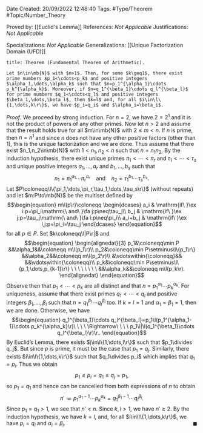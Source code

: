<div class="topSpace"></div>

Date Created: 20/09/2022 12:48:40
Tags: #Type/Theorem #Topic/Number_Theory

Proved by: [[Euclid's Lemma]]
References: _Not Applicable_
Justifications: _Not Applicable_

Specializations: _Not Applicable_
Generalizations: [[Unique Factorization Domain (UFD)]]

``` ad-Theorem
title: Theorem (Fundamental Theorem of Arithmetic).

Let $n\in\mb{N}$ with $n>1$. Then, for some $k\geq1$, there exist prime numbers $p_1<\cdots<p_k$ and positive integers $\alpha_1,\dots,\alpha_k$ such that $n=p_1^{\alpha_1}\cdots p_k^{\alpha_k}$. Moreover, if $n=q_1^{\beta_1}\cdots q_l^{\beta_l}$ for prime numbers $q_1<\cdots<q_l$ and positive integers $\beta_1,\dots,\beta_l$, then $k=l$ and, for all $i\in\l\{1,\dots,k\r\}$, we have $p_i=q_i$ and $\alpha_i=\beta_i$.

```

_Proof_. We proceed by strong induction. For $n=2$, we have $2=2^1$ and it is not the product of powers of any other primes. Now let $n>2$ and assume that the result holds true for all $m\in\mb{N}$ with $2\leq m<n$. If $n$ is prime, then $n=n^1$ and since $n$ does not have any other positive factors (other than $1$), this is the unique factorization and we are done. Thus assume that there exist $n_1,n_2\in\mb{N}$ with $1<n_1,n_2<n$ such that $n=n_1n_2$. By the induction hypothesis, there exist unique primes $\pi_1<\cdots<\pi_r$ and $\tau_1<\cdots<\tau_s$ and unique positive integers $a_1,\dots,a_r$ and $b_1,\dots,b_s$ such that
$$\begin{equation}
    n_1=\pi_1^{a_1}\cdots\pi_r^{a_r}\ \ \ \ \mathrm{and}\ \ \ \ n_2=\tau_1^{b_1}\cdots\tau_s^{b_s}.
\end{equation}$$
Let $P\coloneqq\l\{\pi_1,\dots,\pi_r,\tau_1,\dots,\tau_s\r\}$ (without repeats) and let $m:P\to\mb{N}$ be the multiset defined by
$$\begin{equation}
    m\l(p\r)\coloneqq
        \begin{dcases}
            a_i & \mathrm{if\ }\ex i:p=\pi_i\mathrm{\ and\ }\fa j:p\neq\tau_j\\
            b_j & \mathrm{if\ }\ex j:p=\tau_j\mathrm{\ and\ }\fa i:p\neq\pi_i\\
            a_i+b_j & \mathrm{if\ }\ex i,j:p=\pi_i=\tau_j
        \end{dcases}
\end{equation}$$
for all $p\in P$. Set $k\coloneqq\l|P\r|$ and
$$\begin{equation}
    \begin{alignedat}{3}
        p_1&\coloneqq\min P &&\alpha_1&&\coloneqq m\l(p_1\r)\\
        p_2&\coloneqq\min P\setminus\l\{p_1\r\} &&\alpha_2&&\coloneqq m\l(p_2\r)\\
           &\vdotswithin{\coloneqq}&& &&\vdotswithin{\coloneqq}\\
        p_k&\coloneqq\min P\setminus\l\{p_1,\dots,p_{k-1}\r\} \ \ \ \ \ \ \ \ &&\alpha_k&&\coloneqq m\l(p_k\r).
    \end{alignedat}
\end{equation}$$
Observe then that $p_1<\cdots<p_k$ are all distinct and that $n=p_1^{\alpha_1}\cdots p_k^{\alpha_k}$. For uniqueness, assume that there exist primes $q_1<\cdots<q_l$ and positive integers $\beta_1,\dots,\beta_l$ such that $n=q_1^{\beta_1}\cdots q_l^{\beta_l}$ too. If $k=l=1$ and $\alpha_1=\beta_1=1$, then we are done. Otherwise, we have
$$\begin{equation}
    q_1^{\beta_1}\cdots q_l^{\beta_l}=p_1\l(p_1^{\alpha_1-1}\cdots p_k^{\alpha_k}\r)\ \ \ \ \Rightarrow\ \ \ \ p_1\l|\l(q_1^{\beta_1}\cdots q_l^{\beta_l}\r)\r..
\end{equation}$$
By Euclid$\textrm{'}$s Lemma, there exists $j\in\l\{1,\dots,l\r\}$ such that $p_1\divides q_j$. But since $p$ is prime, it must be the case that $p_1=q_j$. Similarly, there exists $i\in\l\{1,\dots,k\r\}$ such that $q_1\divides p_i$ which implies that $q_1=p_i$. Thus we obtain
$$\begin{equation}
    p_1\leq p_i=q_1\leq q_j=p_1,
\end{equation}$$
so $p_1=q_1$ and hence can be cancelled from both expressions of $n$ to obtain
$$\begin{equation}
    n'\coloneqq p_1^{\alpha_1-1}\cdots p_k^{\alpha_k}=q_1^{\beta_1-1}\cdots q_l^{\beta_l}.
\end{equation}$$
Since $p_1=q_1>1$, we see that $n'<n$. Since $k,l>1$, we have $n'\geq2$. By the induction hypothesis, we have $k=l$, and, for all $i\in\l\{1,\dots,k\r\}$, we have $p_i=q_i$ and $\alpha_i=\beta_i$.<span style="float:right;">$\blacksquare$</span>
